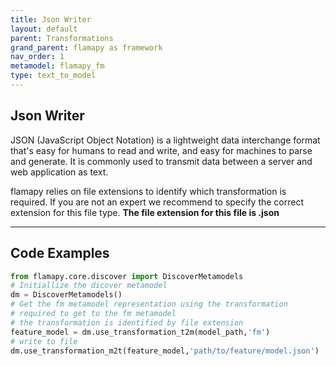 ```yaml
---
title: Json Writer
layout: default
parent: Transformations
grand_parent: flamapy as framework
nav_order: 1
metamodel: flamapy_fm
type: text_to_model
---
```


## Json Writer
JSON (JavaScript Object Notation) is a lightweight data interchange format that's easy for humans to read and write, and easy for machines to parse and generate. It is commonly used to transmit data between a server and web application as text.

flamapy relies on file extensions to identify which transformation is required. If you are not an expert we recommend to specify the correct extension for this file type. **The file extension for this file is .json**

---
## Code Examples
```python
from flamapy.core.discover import DiscoverMetamodels
# Initiallize the dicover metamodel
dm = DiscoverMetamodels()
# Get the fm metamodel representation using the transformation 
# required to get to the fm metamodel
# the transformation is identified by file extension 
feature_model = dm.use_transformation_t2m(model_path,'fm') 
# write to file
dm.use_transformation_m2t(feature_model,'path/to/feature/model.json')
```